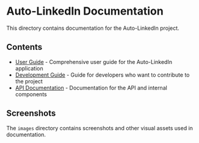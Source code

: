 # Auto-LinkedIn Documentation

This directory contains documentation for the Auto-LinkedIn project.

## Contents

- [User Guide](user-guide.md) - Comprehensive user guide for the Auto-LinkedIn application
- [Development Guide](development.md) - Guide for developers who want to contribute to the project
- [API Documentation](api.md) - Documentation for the API and internal components

## Screenshots

The `images` directory contains screenshots and other visual assets used in documentation. 